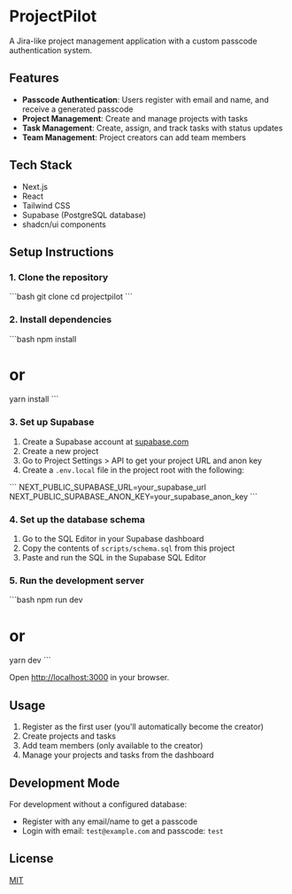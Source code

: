 # ProjectPilot

A Jira-like project management application with a custom passcode authentication system.

## Features

- **Passcode Authentication**: Users register with email and name, and receive a generated passcode
- **Project Management**: Create and manage projects with tasks
- **Task Management**: Create, assign, and track tasks with status updates
- **Team Management**: Project creators can add team members

## Tech Stack

- Next.js
- React
- Tailwind CSS
- Supabase (PostgreSQL database)
- shadcn/ui components

## Setup Instructions

### 1. Clone the repository

\`\`\`bash
git clone <repository-url>
cd projectpilot
\`\`\`

### 2. Install dependencies

\`\`\`bash
npm install
# or
yarn install
\`\`\`

### 3. Set up Supabase

1. Create a Supabase account at [supabase.com](https://supabase.com)
2. Create a new project
3. Go to Project Settings > API to get your project URL and anon key
4. Create a `.env.local` file in the project root with the following:

\`\`\`
NEXT_PUBLIC_SUPABASE_URL=your_supabase_url
NEXT_PUBLIC_SUPABASE_ANON_KEY=your_supabase_anon_key
\`\`\`

### 4. Set up the database schema

1. Go to the SQL Editor in your Supabase dashboard
2. Copy the contents of `scripts/schema.sql` from this project
3. Paste and run the SQL in the Supabase SQL Editor

### 5. Run the development server

\`\`\`bash
npm run dev
# or
yarn dev
\`\`\`

Open [http://localhost:3000](http://localhost:3000) in your browser.

## Usage

1. Register as the first user (you'll automatically become the creator)
2. Create projects and tasks
3. Add team members (only available to the creator)
4. Manage your projects and tasks from the dashboard

## Development Mode

For development without a configured database:
- Register with any email/name to get a passcode
- Login with email: `test@example.com` and passcode: `test`

## License

[MIT](LICENSE)
